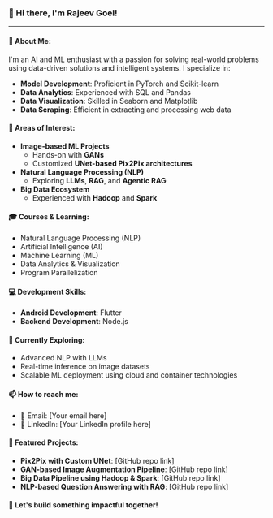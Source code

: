 ### 👋 Hi there, I'm Rajeev Goel!

---

#### 🚀 About Me:
I'm an AI and ML enthusiast with a passion for solving real-world problems using data-driven solutions and intelligent systems. I specialize in:

- **Model Development**: Proficient in PyTorch and Scikit-learn
- **Data Analytics**: Experienced with SQL and Pandas
- **Data Visualization**: Skilled in Seaborn and Matplotlib
- **Data Scraping**: Efficient in extracting and processing web data

#### 🔎 Areas of Interest:
- **Image-based ML Projects**
  - Hands-on with **GANs**
  - Customized **UNet-based Pix2Pix architectures**
- **Natural Language Processing (NLP)**
  - Exploring **LLMs**, **RAG**, and **Agentic RAG**
- **Big Data Ecosystem**
  - Experienced with **Hadoop** and **Spark**

#### 🎓 Courses & Learning:
- Natural Language Processing (NLP)
- Artificial Intelligence (AI)
- Machine Learning (ML)
- Data Analytics & Visualization
- Program Parallelization

#### 💻 Development Skills:
- **Android Development**: Flutter
- **Backend Development**: Node.js

#### 🔭 Currently Exploring:
- Advanced NLP with LLMs
- Real-time inference on image datasets
- Scalable ML deployment using cloud and container technologies

#### 📫 How to reach me:
- 📧 Email: [Your email here]
- 🔗 LinkedIn: [Your LinkedIn profile here]

#### 📂 Featured Projects:
- **Pix2Pix with Custom UNet**: [GitHub repo link]
- **GAN-based Image Augmentation Pipeline**: [GitHub repo link]
- **Big Data Pipeline using Hadoop & Spark**: [GitHub repo link]
- **NLP-based Question Answering with RAG**: [GitHub repo link]

#### 🌟 Let's build something impactful together!
